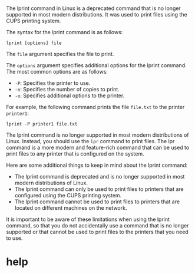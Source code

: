 # 

The lprint command in Linux is a deprecated command that is no longer supported in most modern distributions. It was used to print files using the CUPS printing system.

The syntax for the lprint command is as follows:

```
lprint [options] file
```

The `file` argument specifies the file to print.

The `options` argument specifies additional options for the lprint command. The most common options are as follows:

* `-P`: Specifies the printer to use.
* `-n`: Specifies the number of copies to print.
* `-o`: Specifies additional options to the printer.

For example, the following command prints the file `file.txt` to the printer `printer1`:

```
lprint -P printer1 file.txt
```

The lprint command is no longer supported in most modern distributions of Linux. Instead, you should use the `lpr` command to print files. The lpr command is a more modern and feature-rich command that can be used to print files to any printer that is configured on the system.

Here are some additional things to keep in mind about the lprint command:

* The lprint command is deprecated and is no longer supported in most modern distributions of Linux.
* The lprint command can only be used to print files to printers that are configured using the CUPS printing system.
* The lprint command cannot be used to print files to printers that are located on different machines on the network.

It is important to be aware of these limitations when using the lprint command, so that you do not accidentally use a command that is no longer supported or that cannot be used to print files to the printers that you need to use.




# help 

```

```

